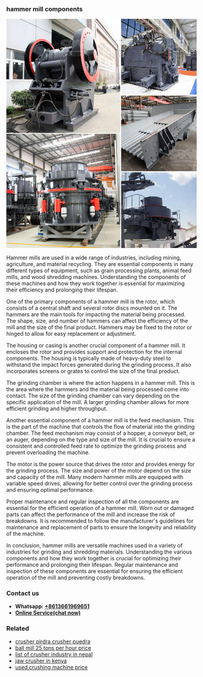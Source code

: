 <h3>hammer mill components</h3><img src='1708332896.jpg' alt=''><p>Hammer mills are used in a wide range of industries, including mining, agriculture, and material recycling. They are essential components in many different types of equipment, such as grain processing plants, animal feed mills, and wood shredding machines. Understanding the components of these machines and how they work together is essential for maximizing their efficiency and prolonging their lifespan.</p><p>One of the primary components of a hammer mill is the rotor, which consists of a central shaft and several rotor discs mounted on it. The hammers are the main tools for impacting the material being processed. The shape, size, and number of hammers can affect the efficiency of the mill and the size of the final product. Hammers may be fixed to the rotor or hinged to allow for easy replacement or adjustment.</p><p>The housing or casing is another crucial component of a hammer mill. It encloses the rotor and provides support and protection for the internal components. The housing is typically made of heavy-duty steel to withstand the impact forces generated during the grinding process. It also incorporates screens or grates to control the size of the final product.</p><p>The grinding chamber is where the action happens in a hammer mill. This is the area where the hammers and the material being processed come into contact. The size of the grinding chamber can vary depending on the specific application of the mill. A larger grinding chamber allows for more efficient grinding and higher throughput.</p><p>Another essential component of a hammer mill is the feed mechanism. This is the part of the machine that controls the flow of material into the grinding chamber. The feed mechanism may consist of a hopper, a conveyor belt, or an auger, depending on the type and size of the mill. It is crucial to ensure a consistent and controlled feed rate to optimize the grinding process and prevent overloading the machine.</p><p>The motor is the power source that drives the rotor and provides energy for the grinding process. The size and power of the motor depend on the size and capacity of the mill. Many modern hammer mills are equipped with variable speed drives, allowing for better control over the grinding process and ensuring optimal performance.</p><p>Proper maintenance and regular inspection of all the components are essential for the efficient operation of a hammer mill. Worn out or damaged parts can affect the performance of the mill and increase the risk of breakdowns. It is recommended to follow the manufacturer's guidelines for maintenance and replacement of parts to ensure the longevity and reliability of the machine.</p><p>In conclusion, hammer mills are versatile machines used in a variety of industries for grinding and shredding materials. Understanding the various components and how they work together is crucial for optimizing their performance and prolonging their lifespan. Regular maintenance and inspection of these components are essential for ensuring the efficient operation of the mill and preventing costly breakdowns.</p><h3>Contact us</h3><ul><li><strong>Whatsapp:&nbsp;<a href="https://wa.me/8613661969651">+8613661969651</a></strong></li><li><a href="https://swt.shibang-china.com/?git&amp;zhl&amp;hammer mill components"><strong>Online Service(chat now)</strong></a></li></ul><h3>Related</h3><ul><li><a href='crusher pirdra crusher puedra.md'>crusher pirdra crusher puedra</a></li><li><a href='ball mill 25 tons per hour price.md'>ball mill 25 tons per hour price</a></li><li><a href='list of crusher industry in nepal.md'>list of crusher industry in nepal</a></li><li><a href='jaw crusher in kenya.md'>jaw crusher in kenya</a></li><li><a href='used crushing machine price.md'>used crushing machine price</a></li></ul>